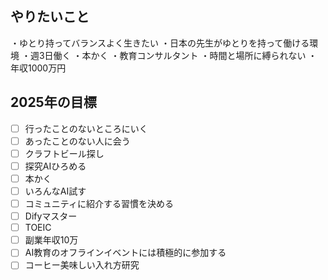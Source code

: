 ## やりたいこと
・ゆとり持ってバランスよく生きたい
・日本の先生がゆとりを持って働ける環境
・週3日働く
・本かく
・教育コンサルタント
・時間と場所に縛られない
・年収1000万円


## 2025年の目標
- [ ] 行ったことのないところにいく
- [ ] あったことのない人に会う
- [ ] クラフトビール探し
- [ ] 探究AIひろめる
- [ ] 本かく
- [ ] いろんなAI試す
- [ ] コミュニティに紹介する習慣を決める
- [ ] Difyマスター
- [ ] TOEIC
- [ ] 副業年収10万
- [ ] AI教育のオフラインイベントには積極的に参加する
- [ ] コーヒー美味しい入れ方研究